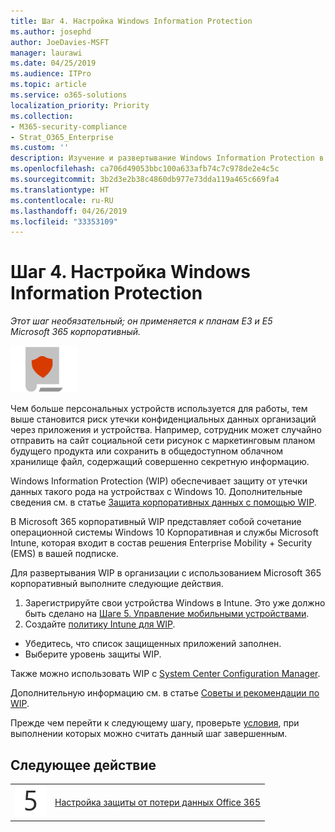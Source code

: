 ```yaml
---
title: Шаг 4. Настройка Windows Information Protection
ms.author: josephd
author: JoeDavies-MSFT
manager: laurawi
ms.date: 04/25/2019
ms.audience: ITPro
ms.topic: article
ms.service: o365-solutions
localization_priority: Priority
ms.collection:
- M365-security-compliance
- Strat_O365_Enterprise
ms.custom: ''
description: Изучение и развертывание Windows Information Protection в Microsoft 365.
ms.openlocfilehash: ca706d49053bbc100a633afb74c7c978de2e4c5c
ms.sourcegitcommit: 3b2d3e2b38c4860db977e73dda119a465c669fa4
ms.translationtype: HT
ms.contentlocale: ru-RU
ms.lasthandoff: 04/26/2019
ms.locfileid: "33353109"
---
```

# <a name="step-4-configure-windows-information-protection"></a>Шаг 4. Настройка Windows Information Protection

*Этот шаг необязательный; он применяется к планам E3 и E5 Microsoft 365 корпоративный.*

![](./media/deploy-foundation-infrastructure/infoprotection_icon-small.png)

Чем больше персональных устройств используется для работы, тем выше становится риск утечки конфиденциальных данных организаций через приложения и устройства. Например, сотрудник может случайно отправить на сайт социальной сети рисунок с маркетинговым планом будущего продукта или сохранить в общедоступном облачном хранилище файл, содержащий совершенно секретную информацию. 

Windows Information Protection (WIP) обеспечивает защиту от утечки данных такого рода на устройствах с Windows 10. Дополнительные сведения см. в статье [Защита корпоративных данных с помощью WIP](https://docs.microsoft.com/windows/security/information-protection/windows-information-protection/protect-enterprise-data-using-wip).

В Microsoft 365 корпоративный WIP представляет собой сочетание операционной системы Windows 10 Корпоративная и службы Microsoft Intune, которая входит в состав решения Enterprise Mobility + Security (EMS) в вашей подписке. 

Для развертывания WIP в организации с использованием Microsoft 365 корпоративный выполните следующие действия.

1. Зарегистрируйте свои устройства Windows в Intune. Это уже должно быть сделано на [Шаге 5. Управление мобильными устройствами](mobility-infrastructure.md).
2. Создайте [политику Intune для WIP](https://docs.microsoft.com/windows/security/information-protection/windows-information-protection/create-wip-policy-using-intune-azure).
  - Убедитесь, что список защищенных приложений заполнен.
  - Выберите уровень защиты WIP.

Также можно использовать WIP с [System Center Configuration Manager](https://docs.microsoft.com/windows/security/information-protection/windows-information-protection/overview-create-wip-policy-sccm). 

Дополнительную информацию см. в статье [Советы и рекомендации по WIP]( https://docs.microsoft.com/windows/security/information-protection/windows-information-protection/guidance-and-best-practices-wip).

Прежде чем перейти к следующему шагу, проверьте [условия](infoprotect-exit-criteria.md#crit-infoprotect-step4), при выполнении которых можно считать данный шаг завершенным.

## <a name="next-step"></a>Следующее действие


|||
|:-------|:-----|
|![](./media/stepnumbers/Step5.png)|[Настройка защиты от потери данных Office 365](infoprotect-data-loss-prevention.md)|


